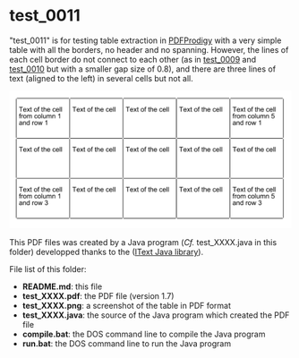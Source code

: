 test_0011
=========

"test_0011" is for testing table extraction in [PDFProdigy](http://www.pdfprodigy.com) with a very simple table with all the borders, no header and no spanning.
However, the lines of each cell border do not connect to each other (as in [test_0009](../test_0009/) and [test_0010](../test_0010/) but with a smaller gap size of 0.8), and there are three lines of text (aligned to the left) in several cells but not all.

![test_0011 screenshot](test_0011.png)

This PDF files was created by a Java program (_Cf._ test_XXXX.java in this folder) developped thanks to the ([IText Java library](http://itextpdf.com/)).

File list of this folder:

   - **README.md**: this file
   - **test_XXXX.pdf**: the PDF file (version 1.7)
   - **test_XXXX.png**: a screenshot of the table in PDF format
   - **test_XXXX.java**: the source of the Java program which created the PDF file
   - **compile.bat**: the DOS command line to compile the Java program
   - **run.bat**: the DOS command line to run the Java program
